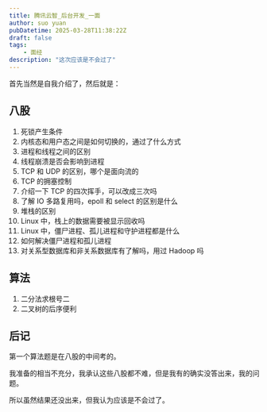 ```yaml
---
title: 腾讯云智_后台开发_一面
author: suo yuan
pubDatetime: 2025-03-28T11:38:22Z
draft: false
tags:
    - 面经
description: "这次应该是不会过了"
---
```


首先当然是自我介绍了，然后就是：

## 八股

1. 死锁产生条件
2. 内核态和用户态之间是如何切换的，通过了什么方式
3. 进程和线程之间的区别
4. 线程崩溃是否会影响到进程
5. TCP 和 UDP 的区别，哪个是面向流的
6. TCP 的拥塞控制
7. 介绍一下 TCP 的四次挥手，可以改成三次吗
8. 了解 IO 多路复用吗，epoll 和 select 的区别是什么
9. 堆栈的区别
10. Linux 中，栈上的数据需要被显示回收吗
11. Linux 中，僵尸进程、孤儿进程和守护进程都是什么
12. 如何解决僵尸进程和孤儿进程
13. 对关系型数据库和非关系数据库有了解吗，用过 Hadoop 吗

## 算法

1. 二分法求根号二
2. 二叉树的后序便利

## 后记

第一个算法题是在八股的中间考的。

我准备的相当不充分，我承认这些八股都不难，但是我有的确实没答出来，我的问题。

所以虽然结果还没出来，但我认为应该是不会过了。

